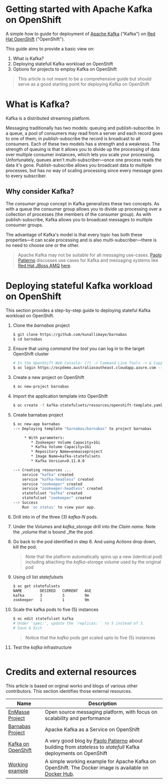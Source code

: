 # Getting started with Apache Kafka on OpenShift
A simple _how to_ guide for deployment of [Apache Kafka](https://kafka.apache.org/) ("Kafka") on [Red Hat OpenShift](https://www.openshift.com/container-platform/index.html) ("OpenShift").  

This guide aims to provide a basic view on:
1. What is Kafka?
2. Deploying statefull Kafka workload on OpenShift
3. Options for projects to employ Kafka on OpenShift

> This article is not meant to be a comprehensive guide but should serve as a good starting point for deploying Kafka on OpenShift

# What is Kafka?
Kafka is a distributed streaming platform.

Messaging traditionally has two models: queuing and publish-subscribe. In a queue, a pool of consumers may read from a server and each record goes to one of them; in publish-subscribe the record is broadcast to all consumers. Each of these two models has a strength and a weakness. The strength of queuing is that it allows you to divide up the processing of data over multiple consumer instances, which lets you scale your processing. Unfortunately, queues aren't multi-subscriber—once one process reads the data it's gone. Publish-subscribe allows you broadcast data to multiple processes, but has no way of scaling processing since every message goes to every subscriber.

## Why consider Kafka?
The _consumer group_ concept in Kafka generalizes these two concepts. As with a queue the consumer group allows you to divide up processing over a collection of processes (the members of the consumer group). As with publish-subscribe, Kafka allows you to broadcast messages to multiple consumer groups.

The advantage of Kafka's model is that every topic has both these properties—it can scale processing and is also multi-subscriber—there is no need to choose one or the other.

> Apache Kafka may not be suitable for all messaging use-cases.  [Paolo Patierno](https://paolopatierno.wordpress.com/github/) discusses use cases for Kafka and messaging systems like [Red Hat JBoss AMQ](https://www.redhat.com/en/technologies/jboss-middleware/amq) [here](https://www.slideshare.net/paolopat/red-hat-jboss-amq-and-apache-kafka-which-to-use).

# Deploying stateful Kafka workload on OpenShift
This section provides a step-by-step guide to deploying stateful Kafka workload on OpenShift.

1. Clone the _barnabas_ project

   ```bash
   $ git clone https://github.com/kunallimaye/barnabas
   $ cd barnabas
   ```
   
2. Ensure that using _command line tool_ you can log in to the target OpenShift cluster

   ```bash
   # In the OpenShift Web Console: (?) -> Command Line Tools -> & Copy the oc login command
   $ oc login https://ocpdemo.australiasoutheast.cloudapp.azure.com --token=<hidden>
   ```

3. Create a new project on OpenShift

   ```bash
   $ oc new-project barnabas
   ```
   
4. Import the application template into OpenShift

   ```bash
   $ oc create -f kafka-statefulsets/resources/openshift-template.yaml
   ```
   
5. Create barnabas project

   ```bash
   $ oc new-app barnabas
   --> Deploying template "barnabas/barnabas" to project barnabas

        * With parameters:
           * Zookeeper Volume Capacity=1Gi
           * Kafka Volume Capacity=1Gi
           * Repository Name=enmasseproject
           * Image Name=kafka-statefulsets
           * Kafka Version=0.11.0.0

   --> Creating resources ...
       service "kafka" created
       service "kafka-headless" created
       service "zookeeper" created
       service "zookeeper-headless" created
       statefulset "kafka" created
       statefulset "zookeeper" created
   --> Success
       Run 'oc status' to view your app.
   ```

6. Drill into in of the three (3) _kafka-N_ pods.

7. Under the _Volumes_ and _kafka_storage_ drill into the _Claim name_.  Note the _volume that is bound _the the pod.

8. Go back to the pod identified in step 6.  And using _Actions_ drop down, kill the pod.  

   > Note that the platform automatically spins up a new (identical pod) including attaching the _kafka-storage_ volume used by the original pod
   
9. Using _cli_ list _statefulsets_

   ```bash
   $ oc get statefulsets
   NAME        DESIRED   CURRENT   AGE
   kafka       3         3         9m
   zookeeper   1         1         9m
   ```

10. Scale the kafka pods to five (5) instances

    ```bash
    $ oc edit statefulset kafka
    # Under 'spec:', update the `replicas: ` to 5 instead of 3.
    # Save & Exit
    ```

    > Notice that the _kafka_ pods get scaled upto to five (5) instances

11. Test the _kafka_ infrastructure

    ```bash
    ```
   
# Credits and external resources
This article is based on orginal works and blogs of various other contributors.  This section identifies those external resources.

Name | Description
-|-
[EnMasse Project](enmasse.io) | Open source messaging platform, with focus on scalability and performance
[Barnabas Project](https://github.com/EnMasseProject/barnabas) | Apacke Kafka as a Service on OpenShift
[Kafka on OpenShift](https://paolopatierno.wordpress.com/2017/03/25/a-new-kafka-novel-the-openshift-kubernetes-deployment/) | A very good blog by [Paolo Patierno](https://paolopatierno.wordpress.com/github/) about building from _stateless_ to _statefull_ Kafka deployments on OpenShift
[Working example](https://github.com/mattf/openshift-kafka) | A simple working example for Apache Kafka on OpenShift.  The Docker image is available on [Docker Hub](https://hub.docker.com/r/mattf/openshift-kafka/).
